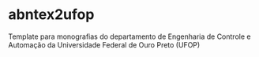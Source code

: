 # abntex2ufop
Template para monografias do departamento de Engenharia de Controle e Automação da Universidade Federal de Ouro Preto (UFOP)
